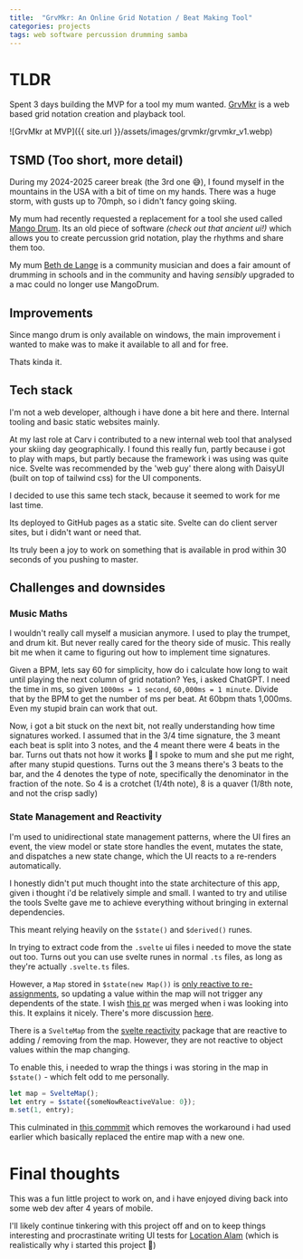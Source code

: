```yaml
---
title:  "GrvMkr: An Online Grid Notation / Beat Making Tool"
categories: projects
tags: web software percussion drumming samba
---
```


# TLDR
Spent 3 days building the MVP for a tool my mum wanted. [GrvMkr](https://oliverdelange.co.uk/grvmkr/) is a web based grid notation creation and playback tool. 

![GrvMkr at MVP]({{ site.url }}/assets/images/grvmkr/grvmkr_v1.webp)

## TSMD (Too short, more detail)
During my 2024-2025 career break (the 3rd one 😅), I found myself in the mountains in the USA with a bit of time on my hands. There was a huge storm, with gusts up to 70mph, so i didn't fancy going skiing. 

My mum had recently requested a replacement for a tool she used called [Mango Drum](http://mangodrum.com/). Its an old piece of software _(check out that ancient ui!)_ which allows you to create percussion grid notation, play the rhythms and share them too. 

My mum [Beth de Lange](https://bethdelange.wordpress.com/) is a community musician and does a fair amount of drumming in schools and in the community and having _sensibly_ upgraded to a mac could no longer use MangoDrum. 

## Improvements
Since mango drum is only available on windows, the main improvement i wanted to make was to make it available to all and for free. 

Thats kinda it. 

## Tech stack
I'm not a web developer, although i have done a bit here and there. Internal tooling and basic static websites mainly. 

At my last role at Carv i contributed to a new internal web tool that analysed your skiing day geographically. I found this really fun, partly because i got to play with maps, but partly because the framework i was using was quite nice. Svelte was recommended by the 'web guy' there along with DaisyUI (built on top of tailwind css) for the UI components. 

I decided to use this same tech stack, because it seemed to work for me last time. 

Its deployed to GitHub pages as a static site. Svelte can do client server sites, but i didn't want or need that. 

Its truly been a joy to work on something that is available in prod within 30 seconds of you pushing to master. 


## Challenges and downsides
### Music Maths
I wouldn't really call myself a musician anymore. I used to play the trumpet, and drum kit. But never really cared for the theory side of music. This really bit me when it came to figuring out how to implement time signatures. 

Given a BPM, lets say 60 for simplicity, how do i calculate how long to wait until playing the next column of grid notation? Yes, i asked ChatGPT. I need the time in ms, so given `1000ms = 1 second`, `60,000ms = 1 minute`. Divide that by the BPM to get the number of ms per beat. At 60bpm thats 1,000ms. Even my stupid brain can work that out. 

Now, i got a bit stuck on the next bit, not really understanding how time signatures worked. I assumed that in the 3/4 time signature, the 3 meant each beat is split into 3 notes, and the 4 meant there were 4 beats in the bar. Turns out thats not how it works 🙈 I spoke to mum and she put me right, after many stupid questions. Turns out the 3 means there's 3 beats to the bar, and the 4 denotes the type of note, specifically the denominator in the fraction of the note. So 4 is a crotchet (1/4th note), 8 is a quaver (1/8th note, and not the crisp sadly)

### State Management and Reactivity
I'm used to unidirectional state management patterns, where the UI fires an event, the view model or state store handles the event, mutates the state, and dispatches a new state change, which the UI reacts to a re-renders automatically. 

I honestly didn't put much thought into the state architecture of this app, given i thought i'd be relatively simple and small. I wanted to try and utilise the tools Svelte gave me to achieve everything without bringing in external dependencies. 

This meant relying heavily on the `$state()` and `$derived()` runes. 

In trying to extract code from the `.svelte` ui files i needed to move the state out too. Turns out you can use svelte runes in normal `.ts` files, as long as they're actually `.svelte.ts` files. 

However, a `Map` stored in `$state(new Map())` is
 [only reactive to re-assignments](https://github.com/sveltejs/svelte/discussions/14376), so updating a value within the map will not trigger any dependents of the state. I wish [this pr](https://github.com/sveltejs/svelte/pull/14799/files) was merged when i was looking into this. It explains it nicely. There's more discussion [here](https://github.com/sveltejs/svelte/issues/11346).

There is a `SvelteMap` from the [svelte reactivity](https://svelte.dev/docs/svelte/svelte-reactivity#SvelteMap) package that are reactive to adding / removing from the map. However, they are not reactive to object values within the map changing. 

To enable this, i needed to wrap the things i was storing in the map in `$state()` - which felt odd to me personally. 

```ts
let map = SvelteMap();
let entry = $state({someNowReactiveValue: 0});
m.set(1, entry);
```

This culminated in [this commmit](https://github.com/OliverCulleyDeLange/grvmkr/compare/50e7c2db15e9a05886848c399b2298fe3440326b...2109eeb53fefe3a66541d098ac6b25dd73301ac8) which removes the workaround i had used earlier which basically replaced the entire map with a new one. 

# Final thoughts
This was a fun little project to work on, and i have enjoyed diving back into some web dev after 4 years of mobile. 

I'll likely continue tinkering with this project off and on to keep things interesting and procrastinate writing UI tests for [Location Alam](https://github.com/OliverCulleyDeLange/location-alarm) (which is realistically why i started this project 🙈)
